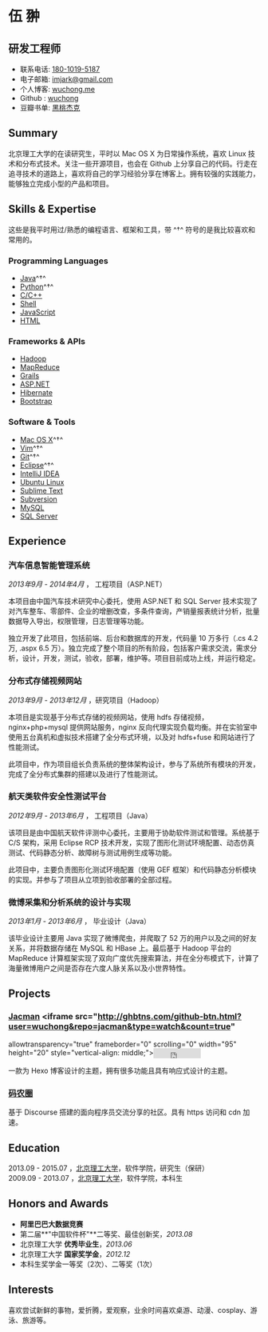 伍 翀
=============

研发工程师
-----------------------

- 联系电话: [180-1019-5187](tel://180-1019-5187)
- 电子邮箱: <imjark@gmail.com>
- 个人博客: [wuchong.me](http://wuchong.me)
- Github : [wuchong](http://github.com/wuchong)
- 豆瓣书单: [黑桃杰克](http://book.douban.com/people/wuchong1014/)


Summary
-------

北京理工大学的在读研究生，平时以 Mac OS X 为日常操作系统，喜欢 Linux 技术和分布式技术。关注一些开源项目，也会在 Github 上分享自己的代码。行走在追寻技术的道路上，喜欢将自己的学习经验分享在博客上。拥有较强的实践能力，能够独立完成小型的产品和项目。


Skills & Expertise
------------------
这些是我平时用过/熟悉的编程语言、框架和工具，带 ^†^ 符号的是我比较喜欢和常用的。

### Programming Languages

- [Java](http://developer.mozilla.org/en/JavaScript)^†^
- [Python](https://www.python.org/)^†^
- [C/C++]()
- [Shell](http://zh.wikipedia.org/wiki/Unix_shell)
- [JavaScript](https://developer.mozilla.org/en-US/docs/Web/JavaScript)
- [HTML]()


### Frameworks & APIs

- [Hadoop](http://hadoop.apache.org/)
- [MapReduce](http://zh.wikipedia.org/wiki/MapReduce)
- [Grails](https://grails.org/)
- [ASP.NET](http://www.asp.net/)
- [Hibernate](http://hibernate.org/)
- [Bootstrap](http://getbootstrap.com/2.3.2/)


### Software & Tools

- [Mac OS X](http://apple.com/macosx)^†^
- [Vim](http://www.vim.org)^†^
- [Git](http://git-scm.com)^†^
- [Eclipse](http://www.eclipse.org/)^†^
- [IntelliJ IDEA](http://www.jetbrains.com/idea/)
- [Ubuntu Linux](http://ubuntu.com)
- [Sublime Text](http://www.sublimetext.com)
- [Subversion](http://svn.apache.org)
- [MySQL](http://mysql.com)
- [SQL Server](http://www.microsoft.com/en-us/server-cloud/products/sql-server/)


Experience
----------

### **汽车信息智能管理系统** 

*2013年9月 - 2014年4月* ， 工程项目（ASP.NET）

本项目由中国汽车技术研究中心委托，使用 ASP.NET 和 SQL Server 技术实现了对汽车整车、零部件、企业的增删改查，多条件查询，产销量报表统计分析，批量数据导入导出，权限管理，日志管理等功能。

独立开发了此项目，包括前端、后台和数据库的开发，代码量 10 万多行（.cs 4.2 万, .aspx 6.5 万）。独立完成了整个项目的所有阶段，包括客户需求交流，需求分析，设计，开发，测试，验收，部署，维护等。项目目前成功上线，并运行稳定。

### **分布式存储视频网站**

*2013年9月 - 2013年12月* ，研究项目（Hadoop）  

本项目是实现基于分布式存储的视频网站，使用 hdfs 存储视频，nginx+php+mysql 提供网站服务，nginx 反向代理实现负载均衡。并在实验室中使用五台真机和虚拟技术搭建了全分布式环境，以及对 hdfs+fuse 和网站进行了性能测试。

此项目中，作为项目组长负责系统的整体架构设计，参与了系统所有模块的开发，完成了全分布式集群的搭建以及进行了性能测试。  

### **航天类软件安全性测试平台**

*2012年9月 - 2013年6月* ， 工程项目（Java）

该项目是由中国航天软件评测中心委托，主要用于协助软件测试和管理。系统基于 C/S 架构，采用 Eclipse RCP 技术开发，实现了图形化测试环境配置、动态仿真测试、代码静态分析、故障树与测试用例生成等功能。

此项目中，主要负责图形化测试环境配置（使用 GEF 框架）和代码静态分析模块的实现。并参与了项目从立项到验收部署的全部过程。

### **微博采集和分析系统的设计与实现**

*2013年1月 - 2013年6月* ， 毕业设计（Java）

该毕业设计主要用 Java 实现了微博爬虫，并爬取了 52 万的用户以及之间的好友关系，并将数据存储在 MySQL 和 HBase 上。最后基于 Hadoop 平台的 MapReduce 计算框架实现了双向广度优先搜索算法，并在全分布模式下，计算了海量微博用户之间是否存在六度人脉关系以及小世界特性。


Projects
---------

### **[Jacman](https://github.com/wuchong/jacman)** <iframe src="http://ghbtns.com/github-btn.html?user=wuchong&repo=jacman&type=watch&count=true"
  allowtransparency="true" frameborder="0" scrolling="0" width="95" height="20" style="vertical-align: middle;"></iframe><iframe src="http://ghbtns.com/github-btn.html?user=wuchong&repo=jacman&type=fork&count=true"
  allowtransparency="true" frameborder="0" scrolling="0" width="95" height="20" style="vertical-align: middle;"></iframe>

 一款为 Hexo 博客设计的主题，拥有很多功能且具有响应式设计的主题。

### **[码农圈](https://coderq.com)** 
 基于 Discourse 搭建的面向程序员交流分享的社区。具有 https 访问和 cdn 加速。

Education
---------

2013.09 - 2015.07 ，[北京理工大学](http://www.bit.edu.cn/)，软件学院，研究生（保研）  
2009.09 - 2013.07 ，[北京理工大学](http://www.bit.edu.cn/)，软件学院，本科生


Honors and Awards
-----------------

- **阿里巴巴大数据竞赛**
- 第二届**"中国软件杯"**二等奖、最佳创新奖，*2013.08*
- 北京理工大学 **优秀毕业生**，*2013.06*
- 北京理工大学 **国家奖学金**，*2012.12*
- 本科生奖学金一等奖（2次）、二等奖（1次）


Interests
---------

喜欢尝试新鲜的事物，爱折腾，爱观察，业余时间喜欢桌游、动漫、cosplay、游泳、旅游等。

